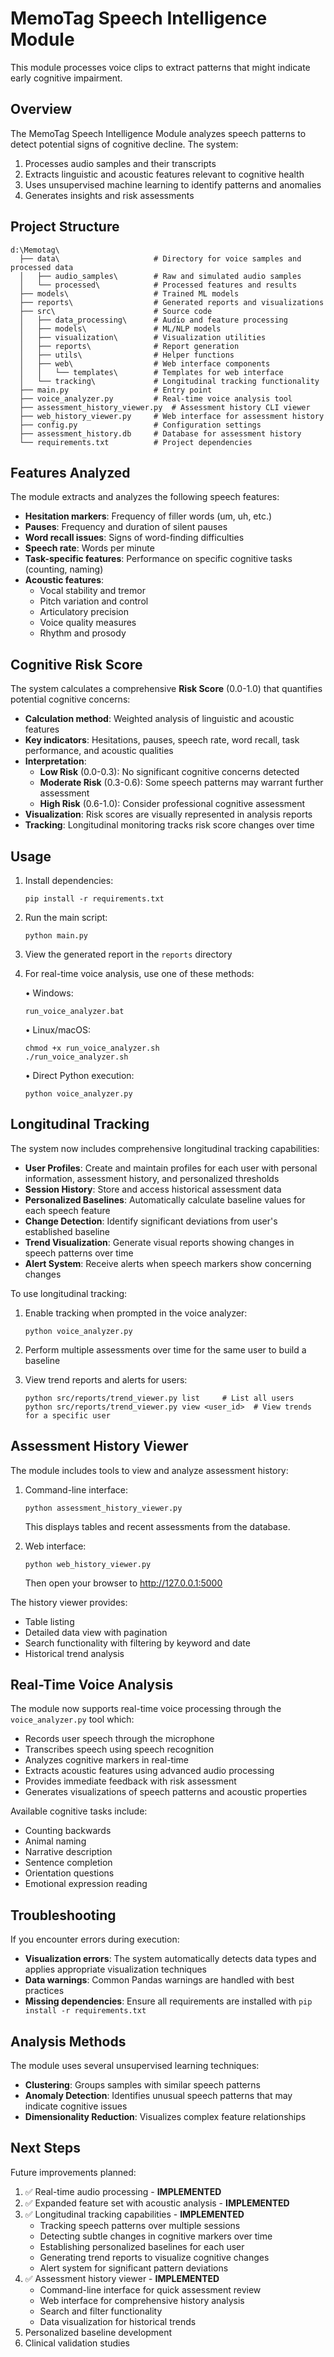 # MemoTag Speech Intelligence Module

This module processes voice clips to extract patterns that might indicate early cognitive impairment.

## Overview

The MemoTag Speech Intelligence Module analyzes speech patterns to detect potential signs of cognitive decline. The system:

1. Processes audio samples and their transcripts
2. Extracts linguistic and acoustic features relevant to cognitive health
3. Uses unsupervised machine learning to identify patterns and anomalies
4. Generates insights and risk assessments

## Project Structure

```
d:\Memotag\
  ├── data\                     # Directory for voice samples and processed data
  │   ├── audio_samples\        # Raw and simulated audio samples
  │   └── processed\            # Processed features and results
  ├── models\                   # Trained ML models
  ├── reports\                  # Generated reports and visualizations
  ├── src\                      # Source code
  │   ├── data_processing\      # Audio and feature processing
  │   ├── models\               # ML/NLP models
  │   ├── visualization\        # Visualization utilities
  │   ├── reports\              # Report generation
  │   ├── utils\                # Helper functions
  │   ├── web\                  # Web interface components
  │   │   └── templates\        # Templates for web interface
  │   └── tracking\             # Longitudinal tracking functionality
  ├── main.py                   # Entry point
  ├── voice_analyzer.py         # Real-time voice analysis tool
  ├── assessment_history_viewer.py  # Assessment history CLI viewer
  ├── web_history_viewer.py     # Web interface for assessment history
  ├── config.py                 # Configuration settings
  ├── assessment_history.db     # Database for assessment history
  └── requirements.txt          # Project dependencies
```

## Features Analyzed

The module extracts and analyzes the following speech features:

- **Hesitation markers**: Frequency of filler words (um, uh, etc.)
- **Pauses**: Frequency and duration of silent pauses
- **Word recall issues**: Signs of word-finding difficulties
- **Speech rate**: Words per minute
- **Task-specific features**: Performance on specific cognitive tasks (counting, naming)
- **Acoustic features**: 
  - Vocal stability and tremor
  - Pitch variation and control
  - Articulatory precision
  - Voice quality measures
  - Rhythm and prosody

## Cognitive Risk Score

The system calculates a comprehensive **Risk Score** (0.0-1.0) that quantifies potential cognitive concerns:

- **Calculation method**: Weighted analysis of linguistic and acoustic features
- **Key indicators**: Hesitations, pauses, speech rate, word recall, task performance, and acoustic qualities
- **Interpretation**:
  - **Low Risk** (0.0-0.3): No significant cognitive concerns detected
  - **Moderate Risk** (0.3-0.6): Some speech patterns may warrant further assessment
  - **High Risk** (0.6-1.0): Consider professional cognitive assessment
- **Visualization**: Risk scores are visually represented in analysis reports
- **Tracking**: Longitudinal monitoring tracks risk score changes over time


## Usage

1. Install dependencies:
   ```
   pip install -r requirements.txt
   ```

2. Run the main script:
   ```
   python main.py
   ```

3. View the generated report in the `reports` directory

4. For real-time voice analysis, use one of these methods:
   
   • Windows:
   ```
   run_voice_analyzer.bat
   ```
   
   • Linux/macOS:
   ```
   chmod +x run_voice_analyzer.sh
   ./run_voice_analyzer.sh
   ```
   
   • Direct Python execution:
   ```
   python voice_analyzer.py
   ```

## Longitudinal Tracking

The system now includes comprehensive longitudinal tracking capabilities:

- **User Profiles**: Create and maintain profiles for each user with personal information, assessment history, and personalized thresholds
- **Session History**: Store and access historical assessment data
- **Personalized Baselines**: Automatically calculate baseline values for each speech feature
- **Change Detection**: Identify significant deviations from user's established baseline
- **Trend Visualization**: Generate visual reports showing changes in speech patterns over time
- **Alert System**: Receive alerts when speech markers show concerning changes

To use longitudinal tracking:

1. Enable tracking when prompted in the voice analyzer:
   ```
   python voice_analyzer.py
   ```
   
2. Perform multiple assessments over time for the same user to build a baseline

3. View trend reports and alerts for users:
   ```
   python src/reports/trend_viewer.py list     # List all users
   python src/reports/trend_viewer.py view <user_id>  # View trends for a specific user
   ```

## Assessment History Viewer

The module includes tools to view and analyze assessment history:

1. Command-line interface:
   ```
   python assessment_history_viewer.py
   ```
   This displays tables and recent assessments from the database.

2. Web interface:
   ```
   python web_history_viewer.py
   ```
   Then open your browser to http://127.0.0.1:5000

The history viewer provides:
- Table listing
- Detailed data view with pagination
- Search functionality with filtering by keyword and date
- Historical trend analysis

## Real-Time Voice Analysis

The module now supports real-time voice processing through the `voice_analyzer.py` tool which:

- Records user speech through the microphone
- Transcribes speech using speech recognition
- Analyzes cognitive markers in real-time
- Extracts acoustic features using advanced audio processing
- Provides immediate feedback with risk assessment
- Generates visualizations of speech patterns and acoustic properties

Available cognitive tasks include:
- Counting backwards
- Animal naming
- Narrative description
- Sentence completion
- Orientation questions
- Emotional expression reading

## Troubleshooting

If you encounter errors during execution:

- **Visualization errors**: The system automatically detects data types and applies appropriate visualization techniques
- **Data warnings**: Common Pandas warnings are handled with best practices
- **Missing dependencies**: Ensure all requirements are installed with `pip install -r requirements.txt`

## Analysis Methods

The module uses several unsupervised learning techniques:

- **Clustering**: Groups samples with similar speech patterns
- **Anomaly Detection**: Identifies unusual speech patterns that may indicate cognitive issues
- **Dimensionality Reduction**: Visualizes complex feature relationships

## Next Steps

Future improvements planned:

1. ✅ Real-time audio processing - **IMPLEMENTED**
2. ✅ Expanded feature set with acoustic analysis - **IMPLEMENTED**
3. ✅ Longitudinal tracking capabilities - **IMPLEMENTED**
   - Tracking speech patterns over multiple sessions
   - Detecting subtle changes in cognitive markers over time
   - Establishing personalized baselines for each user
   - Generating trend reports to visualize cognitive changes
   - Alert system for significant pattern deviations
4. ✅ Assessment history viewer - **IMPLEMENTED**
   - Command-line interface for quick assessment review
   - Web interface for comprehensive history analysis
   - Search and filter functionality
   - Data visualization for historical trends
5. Personalized baseline development
6. Clinical validation studies

